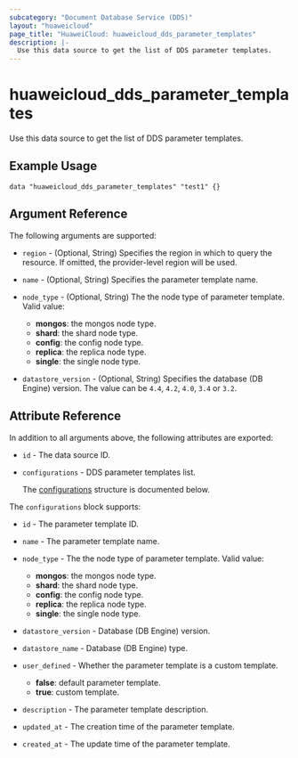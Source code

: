 ```yaml
---
subcategory: "Document Database Service (DDS)"
layout: "huaweicloud"
page_title: "HuaweiCloud: huaweicloud_dds_parameter_templates"
description: |-
  Use this data source to get the list of DDS parameter templates.
---
```


# huaweicloud_dds_parameter_templates

Use this data source to get the list of DDS parameter templates.

## Example Usage

```hcl
data "huaweicloud_dds_parameter_templates" "test1" {}
```

## Argument Reference

The following arguments are supported:

* `region` - (Optional, String) Specifies the region in which to query the resource.
  If omitted, the provider-level region will be used.

* `name` - (Optional, String) Specifies the parameter template name.

* `node_type` - (Optional, String) The the node type of parameter template.
  Valid value:
  + **mongos**: the mongos node type.
  + **shard**: the shard node type.
  + **config**: the config node type.
  + **replica**: the replica node type.
  + **single**: the single node type.

* `datastore_version` - (Optional, String) Specifies the database (DB Engine) version.
  The value can be `4.4`, `4.2`, `4.0`, `3.4` or `3.2`.

## Attribute Reference

In addition to all arguments above, the following attributes are exported:

* `id` - The data source ID.

* `configurations` - DDS parameter templates list.

  The [configurations](#configurations_struct) structure is documented below.

<a name="configurations_struct"></a>
The `configurations` block supports:

* `id` - The parameter template ID.

* `name` - The parameter template name.

* `node_type` - The the node type of parameter template.
  Valid value:
  + **mongos**: the mongos node type.
  + **shard**: the shard node type.
  + **config**: the config node type.
  + **replica**: the replica node type.
  + **single**: the single node type.

* `datastore_version` - Database (DB Engine) version.

* `datastore_name` - Database (DB Engine) type.

* `user_defined` - Whether the parameter template is a custom template.
  + **false**: default parameter template.
  + **true**: custom template.

* `description` - The parameter template description.

* `updated_at` - The creation time of the parameter template.

* `created_at` - The update time of the parameter template.
